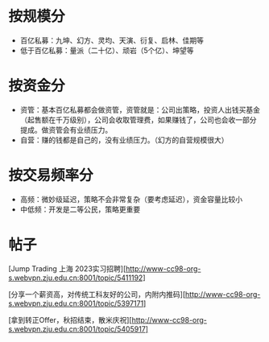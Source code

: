 

# 按规模分

- 百亿私募：九坤、幻方、灵均、天演、衍复、启林、佳期等
- 低于百亿私募：量派（二十亿）、顽岩（5个亿）、坤望等

# 按资金分

- 资管：基本百亿私募都会做资管，资管就是：公司出策略，投资人出钱买基金（起售额在千万级别），公司会收取管理费，如果赚钱了，公司也会收一部分提成。做资管会有业绩压力。
- 自营：赚的钱都是自己的，没有业绩压力。（幻方的自营规模很大）

# 按交易频率分

- 高频：微妙级延迟，策略不会非常复杂（要考虑延迟），资金容量比较小
- 中低频：开发是二等公民，策略更重要







# 帖子

[Jump Trading 上海 2023实习招聘][http://www-cc98-org-s.webvpn.zju.edu.cn:8001/topic/5411192]

[分享一个薪资高，对传统工科友好的公司，内附内推码][http://www-cc98-org-s.webvpn.zju.edu.cn:8001/topic/5397171]

[拿到转正Offer，秋招结束，散米庆祝][http://www-cc98-org-s.webvpn.zju.edu.cn:8001/topic/5405917]